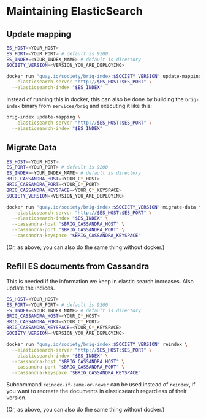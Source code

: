 # Maintaining ElasticSearch

## Update mapping

```bash
ES_HOST=<YOUR_HOST>
ES_PORT=<YOUR_PORT> # default is 9200
ES_INDEX=<YOUR_INDEX_NAME> # default is directory
SOCIETY_VERSION=<VERSION_YOU_ARE_DEPLOYING>

docker run "quay.io/society/brig-index:$SOCIETY_VERSION" update-mapping \
  --elasticsearch-server "http://$ES_HOST:$ES_PORT" \
  --elasticsearch-index "$ES_INDEX"
```

Instead of running this in docker, this can also be done by building the `brig-index` binary from `services/brig` and executing it like this:

```bash
brig-index update-mapping \
  --elasticsearch-server "http://$ES_HOST:$ES_PORT" \
  --elasticsearch-index "$ES_INDEX"
```

## Migrate Data

```bash
ES_HOST=<YOUR_HOST>
ES_PORT=<YOUR_PORT> # default is 9200
ES_INDEX=<YOUR_INDEX_NAME> # default is directory
BRIG_CASSANDRA_HOST=<YOUR_C*_HOST>
BRIG_CASSANDRA_PORT=<YOUR_C*_PORT>
BRIG_CASSANDRA_KEYSPACE=<YOUR_C*_KEYSPACE>
SOCIETY_VERSION=<VERSION_YOU_ARE_DEPLOYING>

docker run "quay.io/society/brig-index:$SOCIETY_VERSION" migrate-data \
  --elasticsearch-server "http://$ES_HOST:$ES_PORT" \
  --elasticsearch-index "$ES_INDEX" \
  --cassandra-host "$BRIG_CASSANDRA_HOST" \
  --cassandra-port "$BRIG_CASSANDRA_PORT" \
  --cassandra-keyspace "$BRIG_CASSANDRA_KEYSPACE"
```

(Or, as above, you can also do the same thing without docker.)

## Refill ES documents from Cassandra

This is needed if the information we keep in elastic search increases.
Also update the indices.

```bash
ES_HOST=<YOUR_HOST>
ES_PORT=<YOUR_PORT> # default is 9200
ES_INDEX=<YOUR_INDEX_NAME> # default is directory
BRIG_CASSANDRA_HOST=<YOUR_C*_HOST>
BRIG_CASSANDRA_PORT=<YOUR_C*_PORT>
BRIG_CASSANDRA_KEYSPACE=<YOUR_C*_KEYSPACE>
SOCIETY_VERSION=<VERSION_YOU_ARE_DEPLOYING>

docker run "quay.io/society/brig-index:$SOCIETY_VERSION" reindex \
  --elasticsearch-server "http://$ES_HOST:$ES_PORT" \
  --elasticsearch-index "$ES_INDEX" \
  --cassandra-host "$BRIG_CASSANDRA_HOST" \
  --cassandra-port "$BRIG_CASSANDRA_PORT" \
  --cassandra-keyspace "$BRIG_CASSANDRA_KEYSPACE"
```

Subcommand `reindex-if-same-or-newer` can be used instead of `reindex`, if you want to recreate the documents in elasticsearch regardless of their version.

(Or, as above, you can also do the same thing without docker.)
